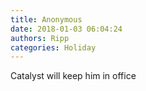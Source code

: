 ```yaml
---
title: Anonymous
date: 2018-01-03 06:04:24
authors: Ripp
categories: Holiday
---
```


 Catalyst will keep him in office